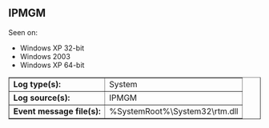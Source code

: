 ## IPMGM

Seen on:
* Windows XP 32-bit
* Windows 2003
* Windows XP 64-bit

<table border="1" class="docutils">
  <tbody>
    <tr>
      <td><b>Log type(s):</b></td>
      <td>System</td>
    </tr>
    <tr>
      <td><b>Log source(s):</b></td>
      <td>IPMGM</td>
    </tr>
    <tr>
      <td><b>Event message file(s):</b></td>
      <td>%SystemRoot%\System32\rtm.dll</td>
    </tr>
  </tbody>
</table>

&nbsp;

